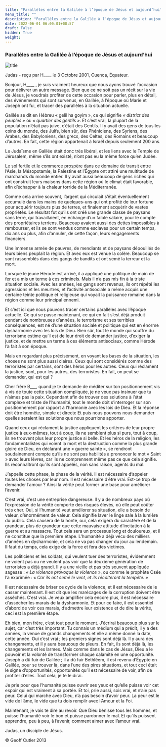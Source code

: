 ```yaml
---
title: "Parallèles entre la Galilée à l’époque de Jésus et aujourd’hui"
menu_title: ""
description: "Parallèles entre la Galilée à l’époque de Jésus et aujourd’hui"
date: 2022-06-01 06:00:01+00:57
draft: False
hidden: True
weight:
---
```

### Parallèles entre la Galilée à l’époque de Jésus et aujourd’hui

![title](/fr-contemporary-messages/fr-contemporary-messages-by-date-order/fr-contemporary-messages-2001/fr-2001-israel-4549619_1280.jpg)

Judas - reçu par H____ le 3 Octobre 2001, Cuenca, Équateur.

Bonjour, H____ , je suis vraiment heureux que nous ayons trouvé l’occasion pour délivrer un autre message. Bien que ce ne soit pas un récit sur la vie de Jésus, je voudrais profiter de cette occasion pour parler, plus en détail, des événements qui sont survenus, en Galilée, à l’époque où Marie et Joseph ont fui, et tracer des parallèles à la situation actuelle.

Galilée se dit en Hébreu « gelil ha goyim », ce qui signifie *« district des peuples »* ou *« quartier des gentils »*. Et c’est vrai, la plupart de la population n’était pas juive, c’était des Gentils. Il y avait des gens de tous les coins du monde, des Juifs, bien sûr, des Phéniciens, des Syriens, des Arabes, des Babyloniens, des grecs, des Celtes, des Romains et beaucoup d’autres. En fait, cette région appartenait à Israël depuis seulement 200 ans.

Le Judaïsme en Galilée était donc très libéral, et les liens avec le Temple de Jérusalem, même s’ils ont existé, n’ont pas eu la même force qu’en Judée.

Le sol fertile et le commerce prospère dans ce domaine de transit entre l’Asie, la Mésopotamie, la Palestine et l’Égypte ont attiré une multitude de marchands du monde entier. Il y avait aussi beaucoup de gens riches qui ont construit leurs maisons dans cette région où le climat était favorable, afin d’échapper à la chaleur torride de la Méditerranée.

Comme cela arrive souvent, l’argent qui circulait s’était éventuellement accumulé dans les mains de quelques-uns qui ont profité de leur fortune pour acquérir toujours plus de terres, et finalement acquérir de vastes propriétés. Le résultat fut qu’ils ont créé une grande classe de paysans sans terre, qui travaillaient, en échange d’un faible salaire, pour le compte des propriétaires terriens. Beaucoup avaient aussi des dettes impossibles à rembourser, et ils se sont vendus comme esclaves pour un certain temps, dix ans ou plus, afin d’annuler, de cette façon, leurs engagements financiers.

Une immense armée de pauvres, de mendiants et de paysans dépouillés de leurs biens peuplait la région. Et avec eux est venue la colère. Beaucoup se sont rassemblés dans des gangs de bandits et ont semé la terreur et la mort.

Lorsque le jeune Hérode est arrivé, il a appliqué une politique de main de fer et a mis un terme à ces criminels. Mais il n’a pas mis fin à la triste situation sociale. Avec les années, les gangs sont revenus, ils ont répété les agressions et les meurtres, et l’activité antisociale a même acquis une certaine teinte politique et religieuse qui voyait la puissance romaine dans la région comme leur principal ennemi.

Et c’est ici que nous pouvons tracer certains parallèles avec l’époque actuelle. Ce qui se passe maintenant, ce qui en fait s’est déjà produit pendant de nombreuses d’années, le terrorisme et ses terribles conséquences, est né d’une situation sociale et politique qui est en énorme dysharmonie avec les lois de Dieu. Bien sûr, tout le monde qui souffre du terrorisme estime qu’il est de leur droit de demander justice, d’exiger la justice, et de mettre un terme à ces éléments antisociaux, comme Hérode l’a fait à son époque.

Mais en regardant plus précisément, en voyant les bases de la situation, les choses ne sont plus aussi claires. Ceux qui sont considérés comme des terroristes par certains, sont des héros pour les autres. Ceux qui réclament la justice, sont, pour les autres, des terroristes. En fait, on peut se demander, qui est qui ?

Cher frère B___, quand je te demande de méditer sur ton positionnement vis à vis de toute cette situation compliquée, je ne veux pas insinuer que tu n’aimes pas la paix. Cependant afin de trouver des solutions à l’état complexe et triste de l’humanité, tout le monde doit s’interroger sur son positionnement par rapport à l’harmonie avec les lois de Dieu. Et la réponse doit être honnête,  simple et directe Et puis nous pouvons nous demander quelles seraient les solutions que nous pourrions apporter.

Quand ceux qui réclament la justice appliquent les critères de leur propre justice à eux-mêmes, tout à coup, ils ne semblent plus si purs, tout à coup, ils ne trouvent plus leur propre justice si belle. Et les héros de la religion, les fondamentalistes qui voient la mort et la destruction comme la plus grande gloire de Dieu, en déclarant une « guerre sainte », se rendront soudainement compte qu’ils ne sont pas habilités à prononcer le mot « Saint » avec leurs lèvres, car ils ne comprennent même pas ce que cela signifie. Ils reconnaîtront qu’ils sont appelés, non sans raison, agents du mal.

J’appelle cette phase, la phase de la vérité. Il est nécessaire d’appeler toutes les choses par leur nom. Il est nécessaire d’être vrai. Est-ce trop de demander l’amour ? Ainsi la vérité peut former une base pour améliorer l’avenir.

C’est vrai, c’est une entreprise dangereuse. Il y a de nombreux pays où l’expression de la vérité comporte des risques élevés, où elle peut coûter très cher. Oui, si l’humanité veut améliorer sa situation, elle a besoin de valeur, d’énormément de valeur. Cela signifie laver le linge sale à la lumière du public. Cela causera de la honte, oui, cela exigera du caractère et de la grandeur, plus de grandeur que cette mauvaise attitude d’incitation à la guerre et au massacre. Tout cela sera un processus long et douloureux, et il ne constitue que la première étape. L’humanité a déjà vécu des milliers d’années en dysharmonie, et cela ne va pas changer du jour au lendemain. Il faut du temps, cela exige de la force et fera des victimes.

Les politiciens et les soldats, qui veulent tuer des terroristes, évidemment ne voient pas ou ne veulent pas voir que la deuxième génération de terroristes a déjà grandi. Il y a une vieille et pas très souvent appliquée sagesse : *« La violence provoque la violence »*, ou comme le prophète Osée l’a exprimée : *« Car ils ont semé le vent, et ils récolteront la tempête. »*

Il est nécessaire de briser ce cycle de la violence, et il est nécessaire de le casser maintenant. Il est dit que les marécages de la corruption doivent être asséchés. C’est vrai. Je veux amplifier cela encore plus, il est nécessaire d’assécher les marais de la dysharmonie. Et pour ce faire, il est essentiel d’abord de voir ces marais, d’admettre leur existence et de dire la vérité, ceci est la première étape.

Eh bien, mon frère, c’est tout pour le moment. J’écrirai beaucoup plus sur le sujet, car c’est très important. Tu connais un médium qui a prédit, il y a des années, la venue de grands changements et elle a même donné la date, cette année. Oui c’est vrai ; les premiers signes sont déjà là. Il y aura des changements, et il y aura beaucoup de pleurs. En fait, ils sont déjà là, les changements et les larmes. Mais comme dans le cas de Jésus, Dieu a le pouvoir et la volonté de transformer chaque calamité en une opportunité. Joseph a dû fuir de Galilée ; il a dû fuir Bethléem, il est revenu d’Égypte en Galilée, pour se trouver là, dans l’une des pires situations, et tout ceci était le signe d’opportunités, opportunités qu’il est nécessaire de voir, afin de profiter d’elles. Tout cela, je te le dirai.

Je prie pour que l’humanité puisse ouvrir ses yeux et qu’elle puisse voir cet espoir qui est vraiment à sa portée. Et toi, prie aussi, sois vrai, et n’aie pas peur. Celui qui marche avec Dieu, n’a pas besoin d’avoir peur. La peur est le vide de l’âme, le vide que tu dois remplir avec l’Amour et la Foi.

Maintenant, je vais te dire au revoir. Que Dieu bénisse tous les hommes, et puisse l’humanité voir le bon et puisse pardonner le mal. Et qu’ils puissent apprendre, peu à peu, à l’avenir, comment aimer avec l’amour vrai.

Judas, un disciple de Jésus.

© Geoff Cutler 2013
